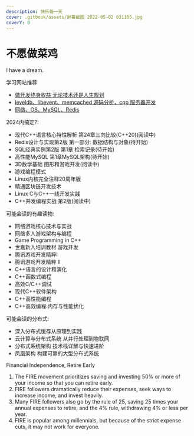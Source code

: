 ```yaml
---
description: 快乐每一天
cover: .gitbook/assets/屏幕截图 2022-05-02 031105.jpg
coverY: 0
---
```


# 不愿做菜鸡

I have a dream.

学习网站推荐

- [做开发终身收益 无论技术还是人生规划](https://balloonwj.github.io/cpp-guide-web/)
- [leveldb、libevent、memcached 源码分析，cpp 服务器开发](https://cppguide.cn/)
- [网络、OS、MySQL、Redis](https://xiaolincoding.com/)

2024内搞定?:

- 现代C++语言核心特性解析 第24章三向比较(C++20)(阅读中)
- Redis设计与实现第2版 第一部分: 数据结构与对象(待开始)
- SQL经典实例第2版 第1章 检索记录(待开始)
- 高性能MySQL 第1章MySQL架构(待开始)
- 3D数学基础 图形和游戏开发(阅读中)
- 游戏编程模式
- Linux内核完全注释20周年版
- 精通区块链开发技术
- Linux C与C++一线开发实践
- C++并发编程实战 第2版(阅读中)

可能会读的有趣读物:

- 网络游戏核心技术与实战
- 网络多人游戏架构与编程
- Game Programming in C++
- 世嘉新人培训教材 游戏开发
- 腾讯游戏开发精粹Ⅰ
- 腾讯游戏开发精粹 Ⅱ
- C++语言的设计和演化
- C++函数式编程
- 高效C/C++调试
- 现代C++软件架构
- C++高性能编程
- C++高效编程:内存与性能优化

可能会读的分布式:

- 深入分布式缓存从原理到实践
- 云计算与分布式系统 从并行处理到物联网
- 分布式系统架构 技术栈详解与快速进阶
- 凤凰架构 构建可靠的大型分布式系统

Financial Independence, Retire Early

1. The FIRE movement prioritizes saving and investing 50% or more of your income so that you can retire early.
2. FIRE followers dramatically reduce their expenses, seek ways to increase income, and invest heavily.
3. Many FIRE followers also go by the rule of 25, saving 25 times your annual expenses to retire, and the 4% rule, withdrawing 4% or less per year.
4. FIRE is popular among millennials, but because of the strict expense cuts, it may not work for everyone.
